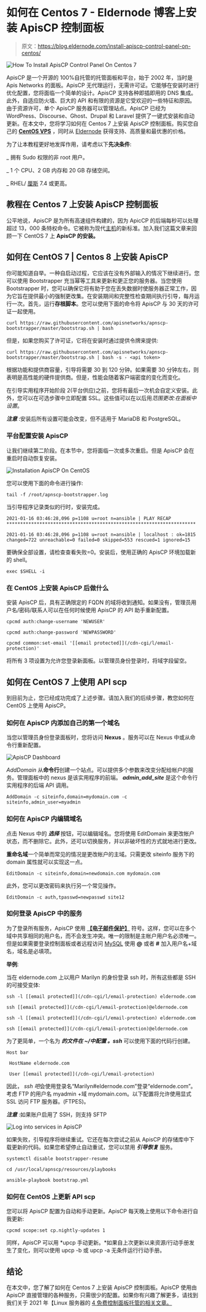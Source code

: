 # 如何在 Centos 7 - Eldernode 博客上安装 ApisCP 控制面板

> 原文：<https://blog.eldernode.com/install-apiscp-control-panel-on-centos/>

![How To Install ApisCP Control Panel On Centos 7](img/62b9cb492d1eee4aba80046b617be452.png)

ApisCP 是一个开源的 100%自托管的托管面板和平台，始于 2002 年，当时是 Apis Networks 的面板。ApisCP 无代理运行，无需许可证。它能够在安装时进行优化配置，您将面临一个简单的设计。ApisCP 支持各种即插即用的 DNS 集成。此外，自适应防火墙、巨大的 API 和有限的资源是它受欢迎的一些特征和原因。由于资源许可，单个 ApisCP 服务器可以管理站点。ApisCP 已经为 WordPress、Discourse、Ghost、Drupal 和 Laravel 提供了一键式安装和自动更新。在本文中，您将学习如何在 Centos 7 上安装 ApisCP 控制面板。购买您自己的 **[CentOS VPS](https://eldernode.com/centos-vps/)** ，同时从 [Eldernode](https://eldernode.com/) 获得支持、高质量和最优惠的价格。

为了让本教程更好地发挥作用，请考虑以下**先决条件**:

_ 拥有 Sudo 权限的非 root 用户。

_ 1 个 CPU、2 GB 内存和 20 GB 存储空间。

_ RHEL/ [厘斯](https://blog.eldernode.com/tag/centos/) 7.4 或更高。

## **教程在 Centos 7 上安装 ApisCP 控制面板**

公平地说，ApisCP 是为所有高速组件构建的，因为 ApicCP 的后端每秒可以处理超过 13，000 条特权命令。它被称为现代[主机](https://blog.eldernode.com/what-is-hosting-a-website-mean/)的新标准。加入我们这篇文章来回顾一下 CentOS 7 上 **ApisCP 的安装。**

## **如何在 CentOS 7 | Centos 8** 上安装 ApisCP

你可能知道自举。一种自启动过程，它应该在没有外部输入的情况下继续进行。您可以使用 Bootstrapper 充当幂等工具来更新和更正您的服务器。当您使用 Bootstrapper 时，您可以确保它将有助于您在丢失数据时使服务器正常工作，因为它旨在提供最小的强制更改集。在安装期间和完整性检查期间执行引导，每月运行一次。首先，运行**存根脚本**。您可以使用下面的命令将 ApisCP 与 30 天的许可证一起使用。

```
curl https://raw.githubusercontent.com/apisnetworks/apnscp-bootstrapper/master/bootstrap.sh | bash
```

但是，如果您购买了许可证，它将在安装时通过提供令牌来提供:

```
curl https://raw.githubusercontent.com/apisnetworks/apnscp-bootstrapper/master/bootstrap.sh | bash -s - <api token>
```

根据功能和提供商容量，引导将需要 30 到 120 分钟。如果需要 30 分钟左右，则表明是高性能的硬件提供商。但是，性能会随着客户端密度的变化而变化。

在引导实用程序开始阶段 2(平台供应)之前，您将有最后一次机会自定义安装。此外，您可以在可选步骤中立即配置 SSL。这些值可以在以后用*范围更改:在面板中设置*。

***注意*** :安装后所有设置可能会改变，但不适用于 MariaDB 和 PostgreSQL。

### **平台配置安装 ApisCP**

让我们继续第二阶段。在本节中，您将面临一次或多次重启。但是 ApisCP 会在重启时自动恢复安装。

![Installation ApisCP On CentOS](img/19e21dbcd7698ecc6739b75e5d37607d.png)

您可以使用下面的命令进行操作:

```
tail -f /root/apnscp-bootstrapper.log
```

当引导程序记录类似的行时，安装完成。

```
2021-01-16 03:46:28,096 p=1108 u=root n=ansible | PLAY RECAP *********************************************************************
```

```
2021-01-16 03:46:28,096 p=1108 u=root n=ansible | localhost : ok=1815 changed=722 unreachable=0 failed=0 skipped=553 rescued=1 ignored=15
```

要确保全部设置，请检查查看失败=0。安装后，使用正确的 ApisCP 环境加载新的 shell。

```
exec $SHELL -i
```

### **在 CentOS** 上安装 ApisCP 后做什么

安装 ApisCP 后，具有正确限定的 FQDN 的域将收到通知。如果没有，管理员用户名/密码/联系人可以在任何时候使用 ApisCP 的 API 助手重新配置。

```
cpcmd auth:change-username 'NEWUSER'
```

```
cpcmd auth:change-password 'NEWPASSWORD'
```

```
cpcmd common:set-email '[[email protected]](/cdn-cgi/l/email-protection)'
```

将所有 3 项设置为允许您登录新面板。以管理员身份登录时，将域字段留空。

## **如何在 CentOS 7 上使用 API scp**

到目前为止，您已经成功完成了上述步骤。请加入我们的后续步骤，教您如何在 CentOS 上使用 ApisCP。

### **如何在 ApisCP** 内添加自己的第一个域名

当您以管理员身份登录面板时，您将访问 **Nexus** 。服务可以在 Nexus 中或从命令行重新配置。

![ApisCP Dashboard](img/65fa154c6f8d7e94e3bd7a30a4d50a3a.png)

*AddDomain* 从**命令行**创建一个站点。可以提供多个参数来改变分配给帐户的服务。管理面板中的 nexus 是该实用程序的前端。 ***admin_add_site*** 是这个命令行实用程序的后端 API 调用。

```
AddDomain -c siteinfo,domain=mydomain.com -c siteinfo,admin_user=myadmin
```

### **如何在 ApisCP** 内编辑域名

点击 Nexus 中的 ***选择*** 按钮，可以编辑域名。您将使用 EditDomain 来更改帐户状态，而不删除它。此外，还可以切换服务，并以非破坏性的方式就地进行更改。

**重命名域**一个简单而常见的情况是更改帐户的主域。只需更改 siteinfo 服务下的 domain 属性就可以实现这一点。

```
EditDomain -c siteinfo,domain=newdomain.com mydomain.com
```

此外，您可以更改密码来执行另一个常见操作。

```
EditDomain -c auth,tpasswd=newpasswd site12
```

### **如何登录 ApisCP 中的服务**

为了登录所有服务，ApisCP 使用 **[【电子邮件保护】](/cdn-cgi/l/email-protection)** 符号。这样，您可以在多个域中共享相同的用户名，而不会发生冲突。唯一的限制是主帐户用户名必须唯一。但是如果需要登录控制面板或者远程访问 [MySQL](https://blog.eldernode.com/install-mysql-on-linux-ubuntu-20-04/) 使用 **@** 或者 **#** 加入用户名+域名，域名是必填项。

**举例**:

当在 eldernode.com 上以用户 Marilyn 的身份登录 ssh 时，所有这些都是 SSH 的可接受变体:

```
ssh -l [[email protected]](/cdn-cgi/l/email-protection) eldernode.com
```

```
ssh [[email protected]](/cdn-cgi/l/email-protection)@eldernode.com
```

```
ssh -l [[email protected]](/cdn-cgi/l/email-protection) eldernode.com
```

```
ssh [[email protected]](/cdn-cgi/l/email-protection)@eldernode.com
```

为了更简单，一个名为 ***的文件在 ***~/中配置*** 。ssh*** 可以使用下面的代码行创建。

```
Host bar
```

```
 HostName eldernode.com
```

```
 User [[email protected]](/cdn-cgi/l/email-protection)
```

因此， *ssh 吧*会使用登录名“Marilyn#eldernode.com”登录“eldernode.com”。考虑 FTP 的用户名 myadmin +域 mydomain.com。以下配置将允许使用显式 SSL 访问 FTP 服务器。(FTPES)。

***注意*** :如果账户启用了 SSH，则支持 SFTP

![Log into services in ApisCP](img/76063780443150f453152206f18fb53f.png)

如果失败，引导程序将继续重试。它还在每次尝试之前从 ApisCP 的存储库中下载更新的代码。如果您希望停止自动重试，您可以禁用 ***引导恢复*** 服务。

```
systemctl disable bootstrapper-resume
```

```
cd /usr/local/apnscp/resources/playbooks
```

```
ansible-playbook bootstrap.yml
```

### 如何在 CentOS 上更新 API scp

您可以将 ApisCP 配置为自动和手动更新。ApisCP 每天晚上使用以下命令进行自我更新:

```
cpcmd scope:set cp.nightly-updates 1
```

同样，ApisCP 可以用 *upcp 手动更新。*如果自上次更新以来资源/行动手册发生了变化，则可以使用 upcp -b 或 upcp -a 无条件运行行动手册。

## 结论

在本文中，您了解了如何在 Centos 7 上安装 ApisCP 控制面板。ApisCP 使用由 ApisCP 直接管理的各种服务，只需很少的配置。如果你有兴趣了解更多，请找到我们关于 2021 年【Linux 服务器的 [4 免费控制面板托管的相关文章。](https://blog.eldernode.com/free-control-panel-hosting-for-linux/)